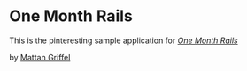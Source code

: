 # One Month Rails

This is the pinteresting sample application for
[*One Month Rails*](http:://onemonthrails.com)

by [Mattan Griffel](http://mattangriffel.com)